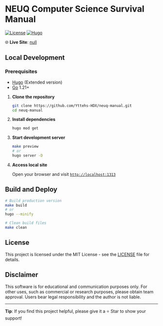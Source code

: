 # NEUQ Computer Science Survival Manual

[![License](https://img.shields.io/badge/license-MIT-blue)](LICENSE)
[![Hugo](https://img.shields.io/badge/Hugo-v0.148-orange)](https://gohugo.io/)

🌐 **Live Site**: [null](null)

## Local Development

### Prerequisites

- [Hugo](https://gohugo.io/installation/) (Extended version)
- [Go](https://golang.org/dl/) 1.21+

1. **Clone the repository**
   ```bash
   git clone https://github.com/Yttehs-HDX/neuq-manual.git
   cd neuq-manual
   ```

2. **Install dependencies**

   ```bash
   hugo mod get
   ```

3. **Start development server**

   ```bash
   make preview
   # or
   hugo server -D
   ```

4. **Access local site**

   Open your browser and visit [`http://localhost:1313`](http://localhost:1313)

## Build and Deploy

```bash
# Build production version
make build
# or
hugo --minify

# Clean build files
make clean
```

## License

This project is licensed under the MIT License - see the [LICENSE](LICENSE) file for details.

## Disclaimer

This software is for educational and communication purposes only. For other uses, such as commercial or research purposes, please obtain team approval. Users bear legal responsibility and the author is not liable.

---

**Tip**: If you find this project helpful, please give it a ⭐ Star to show your support!
